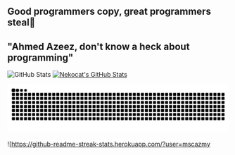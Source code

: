 ## Good programmers copy, great programmers steal👋
## "Ahmed Azeez, don't know a heck about programming"

![GitHub Stats](https://github-readme-stats.vercel.app/api?username=mscazmy&show_icons=true&theme=tokyonight) [![Nekocat's GitHub Stats](https://github-readme-stats.vercel.app/api?username=mscazmy&show_icons=true&theme=dark&hide_border=true)](https://github.com/anuraghazra/github-readme-stats)

![Snake animation](https://raw.githubusercontent.com/mscazmy/mscazmy/output/github-snake.svg)

![https://github-readme-streak-stats.herokuapp.com/?user=mscazmy
